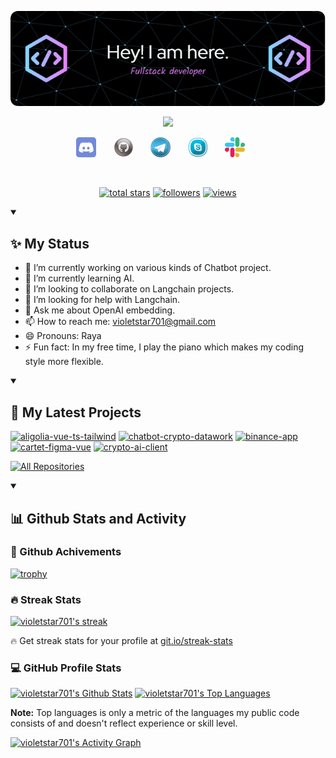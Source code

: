 <p align="center">
  <a href="https://github.com/violetstar701">
    <img src="./img/header.png" alt="Raya" /></a>
</p>

<p align="center">
  <a href="https://github.com/DenverCoder1/readme-typing-svg">
    <img src="https://readme-typing-svg.demolab.com/?lines=Full-stack%20web%20and%20app%20developer;6%2B%20years%20of%20coding%20experience;Always%20learning%20new%20things&font=Fira%20Code&center=true&width=440&height=45&color=lean&vCenter=true&pause=1000&size=22" /></a>
</p>

<!-- Social icons section -->
<p align="center">
  <a href="https://discord.gg/" alt="Discord" title="Dev Pro Tips Discord Server"><img width="32px" src="./img/discord.png"/></a>
  &#8287;&#8287;&#8287;&#8287;&#8287;
  <a href="https://github.com/violetstar701" alt="Github" title="Github"><img width="32px" src="./img/github.png"/></a>
  &#8287;&#8287;&#8287;&#8287;&#8287;
  <a href="https://t.me/ai_dev_master" alt="Telegram" title="Telegram"><img width="32px" src="./img/telegram.png"/></a>
  &#8287;&#8287;&#8287;&#8287;&#8287;
  <a href="#" alt="Skype" title="live:.cid.d88bf28aed4708e4"><img width="32px" src="./img/skype.png"/></a>
  &#8287;&#8287;&#8287;&#8287;&#8287;
  <a href="" alt="Slack" title="violetstar701@outlook.com"><img width="32px" src="./img/slack.png"/></a>
  &#8287;&#8287;&#8287;&#8287;&#8287;
  </p>
<br/>

<!-- Social badges section -->
<p align="center">
  <a href="https://github.com/violetstar701?tab=repositories&sort=stargazers">
    <img alt="total stars" title="Total stars on GitHub" src="https://custom-icon-badges.demolab.com/github/stars/violetstar701?color=55960c&style=for-the-badge&labelColor=488207&logo=star"/></a>
  <a href="https://github.com/violetstar701?tab=followers">
    <img alt="followers" title="Follow me on Github" src="https://custom-icon-badges.demolab.com/github/followers/violetstar701?color=236ad3&labelColor=1155ba&style=for-the-badge&logo=person-add&label=Follow&logoColor=white"/></a>
  <a href="https://github.com/violetstar701/Simple-View-Counter">
    <img alt="views" title="GitHub profile views" src="https://komarev.com/ghpvc/?username=violetstar701&style=for-the-badge&color=blueviolet"/></a>
</p>

<details open>
  <summary><h2>✨ My Status</h2></summary>
  
  - 🔭 I’m currently working on various kinds of Chatbot project.
  - 🌱 I’m currently learning AI.
  - 👯 I’m looking to collaborate on Langchain projects.
  - 🤔 I’m looking for help with Langchain.
  - 💬 Ask me about OpenAI embedding.
  - 📫 How to reach me: violetstar701@gmail.com
  - 😄 Pronouns: Raya
  - ⚡ Fun fact: In my free time, I play the piano which makes my coding style more flexible.
</details>

<details open> 
  <summary><h2>📘 My Latest Projects</h2></summary>

  <p align="left">
    <a href="https://github.com/violetstar701/aligolia-vue-ts-tailwind"><img width="278" src="https://denvercoder1-github-readme-stats.vercel.app/api/pin/?username=violetstar701&repo=aligolia-vue-ts-tailwind&theme=react&bg_color=1F222E&title_color=F85D7F&hide_border=true&icon_color=F8D866&show_icons=true" alt="aligolia-vue-ts-tailwind"></a>
    <a href="https://github.com/violetstar701/chatbot-crypto-datawork"><img width="278" src="https://denvercoder1-github-readme-stats.vercel.app/api/pin/?username=violetstar701&repo=chatbot-crypto-datawork&theme=react&bg_color=1F222E&title_color=F85D7F&hide_border=true&icon_color=F8D866&show_icons=true" alt="chatbot-crypto-datawork"></a>
    <a href="https://github.com/violetstar701/binance-app"><img width="278" src="https://denvercoder1-github-readme-stats.vercel.app/api/pin/?username=violetstar701&repo=binance-app&theme=react&bg_color=1F222E&title_color=F85D7F&hide_border=true&icon_color=F8D866&show_icons=true" alt="binance-app"></a>
    <a href="https://github.com/violetstar701/cartet-figma-vue"><img width="278" src="https://denvercoder1-github-readme-stats.vercel.app/api/pin/?username=violetstar701&repo=cartet-figma-vue&theme=react&bg_color=1F222E&title_color=F85D7F&hide_border=true&icon_color=F8D866&show_icons=true&show_description=false" alt="cartet-figma-vue"></a>
    <a href="https://github.com/violetstar701/crypto-ai-client"><img width="278" src="https://denvercoder1-github-readme-stats.vercel.app/api/pin/?username=violetstar701&repo=crypto-ai-client&theme=react&bg_color=1F222E&title_color=F85D7F&hide_border=true&icon_color=F8D866&show_icons=true&show_description=false" alt="crypto-ai-client"></a>
  </p>

<a href="https://github.com/violetstar701?tab=repositories&sort=stargazers"><img alt="All Repositories" title="All Repositories" src="https://custom-icon-badges.demolab.com/badge/-Click%20Here%20For%20All%20My%20Repos-1F222E?style=for-the-badge&logoColor=white&logo=repo"/></a>

</details>

<details open> 
  <summary><h2>📊 Github Stats and Activity</h2></summary>

<h3>🚀 Github Achivements</h3>

[![trophy](https://github-profile-trophy.vercel.app/?username=violetstar701&theme=onedark)](https://github.com/ryo-ma/github-profile-trophy)

  <h3>🔥 Streak Stats</h3>

  <p>
    <a href="https://github.com/DenverCoder1/github-readme-streak-stats">
      <img title="🔥 Get streak stats for your profile at git.io/streak-stats" alt="violetstar701's streak" src="https://streak-stats.demolab.com/?user=violetstar701&theme=monokai-metallian&hide_border=true"/>
    </a>
    <p>🔥 Get streak stats for your profile at <a href="https://git.io/streak-stats">git.io/streak-stats</a></p>
  </p>

  <h3>💻 GitHub Profile Stats</h3>

<a href="https://github.com/anuraghazra/github-readme-stats"><img alt="violetstar701's Github Stats" src="https://denvercoder1-github-readme-stats.vercel.app/api/?username=violetstar701&show_icons=true&include_all_commits=true&count_private=true&theme=react&hide_border=true&bg_color=1F222E&title_color=F85D7F&icon_color=F8D866" height="192px"/></a>
<a href="https://github.com/anuraghazra/github-readme-stats"><img alt="violetstar701's Top Languages" src="https://denvercoder1-github-readme-stats.vercel.app/api/top-langs/?username=violetstar701&langs_count=8&layout=compact&theme=react&hide_border=true&bg_color=1F222E&title_color=F85D7F&icon_color=F8D866&hide=Jupyter%20Notebook,Roff" height="192px"/></a>
<br/>

<b>Note:</b> Top languages is only a metric of the languages my public code consists of and doesn't reflect experience or skill level.

<a href="https://github.com/ashutosh00710/github-readme-activity-graph"><img alt="violetstar701's Activity Graph" src="https://github-readme-activity-graph.vercel.app/graph/?username=violetstar701&bg_color=1F222E&color=F8D866&line=F85D7F&point=FFFFFF&hide_border=true" /></a>

</details>
